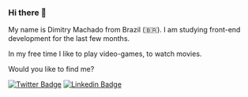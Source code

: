 ### Hi there 👋
My name is Dimitry Machado from Brazil (🇧🇷). I am studying front-end development for the last few months.

In my free time I like to play video-games, to watch movies.

Would you like to find me?


[![Twitter Badge](https://img.shields.io/badge/-Twitter-1ca0f1?style=flat-square&labelColor=1ca0f1&logo=twitter&logoColor=white&link=https://twitter.com/DimitryMarinho)](https://twitter.com/DimitryMarinho)
[![Linkedin Badge](https://img.shields.io/badge/-LinkedIn-blue?style=flat-square&logo=Linkedin&logoColor=white&link=https://www.linkedin.com/in/dimitry-machado-a212051aa/)](https://www.linkedin.com/in/dimitry-machado-a212051aa/)

<!--
**dimitrymm/dimitrymm** is a ✨ _special_ ✨ repository because its `README.md` (this file) appears on your GitHub profile.

Here are some ideas to get you started:

- 🔭 I’m currently working on ...
- 🌱 I’m currently learning ...
- 👯 I’m looking to collaborate on ...
- 🤔 I’m looking for help with ...
- 💬 Ask me about ...
- 📫 How to reach me: ...
- 😄 Pronouns: ...
- ⚡ Fun fact: ...
-->

